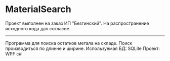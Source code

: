 # MaterialSearch
Проект выполнен на заказ ИП "Безгинский".
На распространение исходного кода дал согласие.
_____________________________________________

Программа для поиска остатков метала на складе.
Поиск производиться по длинне и ширине.
Используемая БД: SQLite
Проект: WPF c#
